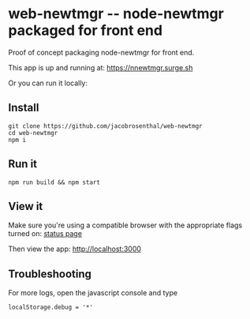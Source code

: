# web-newtmgr -- node-newtmgr packaged for front end
Proof of concept packaging node-newtmgr for front end. 

This app is up and running at: https://nnewtmgr.surge.sh

Or you can run it locally:

## Install
```
git clone https://github.com/jacobrosenthal/web-newtmgr
cd web-newtmgr
npm i
```

## Run it

```
npm run build && npm start
````

## View it

Make sure you're using a compatible browser with the appropriate flags turned on: 
[status page](https://github.com/WebBluetoothCG/web-bluetooth/blob/gh-pages/implementation-status.md)

Then view the app: 
[http://localhost:3000](http://localhost:3000)


## Troubleshooting
For more logs, open the javascript console and type
```
localStorage.debug = '*'

```
